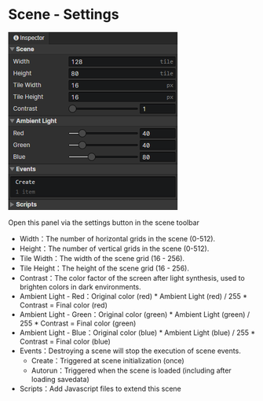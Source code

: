 # Scene - Settings

![](img/scene-settings-1.png)

Open this panel via the settings button in the scene toolbar

- Width：The number of horizontal grids in the scene (0-512).
- Height：The number of vertical grids in the scene (0-512).
- Tile Width：The width of the scene grid (16 - 256).
- Tile Height：The height of the scene grid (16 - 256).
- Contrast：The color factor of the screen after light synthesis, used to brighten colors in dark environments.
- Ambient Light - Red：Original color (red) \* Ambient Light (red) / 255 \* Contrast = Final color (red)
- Ambient Light - Green：Original color (green) \* Ambient Light (green) / 255 \* Contrast = Final color (green)
- Ambient Light - Blue：Original color (blue) \* Ambient Light (blue) / 255 \* Contrast = Final color (blue)
- Events：Destroying a scene will stop the execution of scene events.
  - Create：Triggered at scene initialization (once)
  - Autorun：Triggered when the scene is loaded (including after loading savedata)
- Scripts：Add Javascript files to extend this scene

